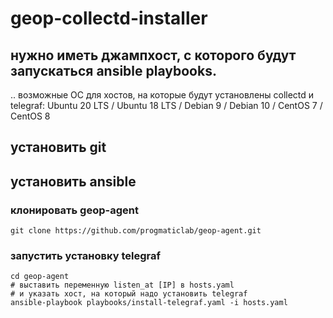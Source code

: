# geop-collectd-installer
## нужно иметь джампхост, с которого будут запускаться ansible playbooks.
.. возможные ОС для хостов, на которые будут установлены collectd и telegraf:
    Ubuntu 20 LTS / Ubuntu 18 LTS / Debian 9 / Debian 10 / CentOS 7 / CentOS 8

## установить git

## установить ansible

### клонировать geop-agent
    git clone https://github.com/progmaticlab/geop-agent.git

### запустить установку telegraf
    cd geop-agent
    # выставить переменную listen_at [IP] в hosts.yaml
    # и указать хост, на который надо установить telegraf
    ansible-playbook playbooks/install-telegraf.yaml -i hosts.yaml

